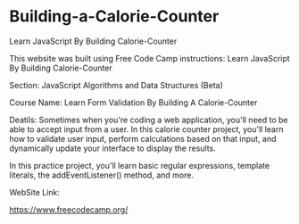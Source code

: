 # Building-a-Calorie-Counter

Learn JavaScript By Building Calorie-Counter

This website was built using Free Code Camp instructions: Learn JavaScript By Building Calorie-Counter


Section: JavaScript Algorithms and Data Structures (Beta)

Course Name: Learn Form Validation By Building A  Calorie-Counter

Deatils: Sometimes when you're coding a web application, you'll need to be able to accept input from a user. In this calorie counter project, you'll learn how to validate user input, perform calculations based on that input, and dynamically update your interface to display the results.

In this practice project, you'll learn basic regular expressions, template literals, the addEventListener() method, and more.

WebSite Link:

https://www.freecodecamp.org/
